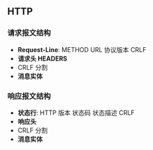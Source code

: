 ## HTTP

### 请求报文结构

- **Request-Line**: METHOD URL 协议版本 CRLF
- **请求头 HEADERS**
- CRLF 分割
- **消息实体**

### 响应报文结构

- **状态行**: HTTP 版本 状态码 状态描述 CRLF
- **响应头**
- CRLF 分割
- **消息实体**
